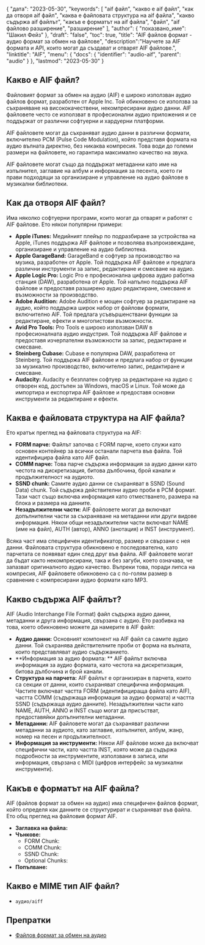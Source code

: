 {
"дата": "2023-05-30",
  "keywords": [
"aif файл",
"какво е aif файл",
"как да отворя aif файл",
"каква е файловата структура на aif файла",
"какво съдържа aif файлът",
"какъв е форматът на aif файла",
"файл",
"aif файлово разширение",
"разширение"
],
  "author": {
"показвано_име": "Шакил Фейз"
},
"draft": "false",
"toc": true,
"title": "AIF файлов формат - аудио формат за обмен на файлове",
  "description":"Научете за AIF формата и API, които могат да създават и отварят AIF файлове.",
"linktitle": "AIF",
  "menu": {
    "docs": {
      "identifier": "audio-aif",
      "parent": "audio"
}
},
"lastmod": "2023-05-30"
}

## Какво е AIF файл?

Файловият формат за обмен на аудио (AIF) е широко използван аудио файлов формат, разработен от Apple Inc. Той обикновено се използва за съхраняване на висококачествени, некомпресирани аудио данни. AIF файловете често се използват в професионални аудио приложения и се поддържат от различни софтуерни и хардуерни платформи.

AIF файловете могат да съхраняват аудио данни в различни формати, включително PCM (Pulse Code Modulation), който представя формата на аудио вълната директно, без никаква компресия. Това води до големи размери на файловете, но гарантира максимално качество на звука.

AIF файловете могат също да поддържат метаданни като име на изпълнител, заглавие на албум и информация за песента, което ги прави подходящи за организиране и управление на аудио файлове в музикални библиотеки.

## Как да отворя AIF файл?

Има няколко софтуерни програми, които могат да отварят и работят с AIF файлове. Ето някои популярни примери:

- **Apple iTunes:** Медийният плейър по подразбиране за устройства на Apple, iTunes поддържа AIF файлове и позволява възпроизвеждане, организиране и управление на аудио библиотека.
- **Apple GarageBand:** GarageBand е софтуер за производство на музика, разработен от Apple. Той поддържа AIF файлове и предлага различни инструменти за запис, редактиране и смесване на аудио.
- **Apple Logic Pro:** Logic Pro е професионална цифрова аудио работна станция (DAW), разработена от Apple. Той напълно поддържа AIF файлове и предоставя разширено аудио редактиране, смесване и възможности за производство.
- **Adobe Audition:** Adobe Audition е мощен софтуер за редактиране на аудио, който поддържа широк набор от файлови формати, включително AIF. Той предлага усъвършенствани функции за редактиране, ефекти и многопистови възможности.
- **Avid Pro Tools:** Pro Tools е широко използван DAW в професионалната аудио индустрия. Той поддържа AIF файлове и предоставя изчерпателни възможности за запис, редактиране и смесване.
- **Steinberg Cubase:** Cubase е популярна DAW, разработена от Steinberg. Той поддържа AIF файлове и предлага набор от функции за музикално производство, включително запис, редактиране и смесване.
- **Audacity:** Audacity е безплатен софтуер за редактиране на аудио с отворен код, достъпен за Windows, macOS и Linux. Той може да импортира и експортира AIF файлове и предоставя основни инструменти за редактиране и ефекти.

## Каква е файловата структура на AIF файла?

Ето кратък преглед на файловата структура на AIF:

- **FORM парче:** Файлът започва с FORM парче, което служи като основен контейнер за всички останали парчета във файла. Той идентифицира файла като AIF файл.
- **COMM парче:** Това парче съдържа информация за аудио данни като честота на дискретизация, битова дълбочина, брой канали и продължителност на аудиото.
- **SSND chunk:** Самите аудио данни се съхраняват в SSND (Sound Data) chunk. Той съдържа действителни аудио проби в PCM формат. Тази част също включва информация като отместването, размера на блока и размера на данните.
- **Незадължителни части:** AIF файловете могат да включват допълнителни части за съхраняване на метаданни или други видове информация. Някои общи незадължителни части включват NAME (име на файл), AUTH (автор), ANNO (анотация) и INST (инструмент).

Всяка част има специфичен идентификатор, размер и свързани с нея данни. Файловата структура обикновено е последователна, като парчетата се появяват един след друг във файла. AIF файловете могат да бъдат както некомпресирани, така и без загуби, което означава, че запазват оригиналното аудио качество. Въпреки това, поради липса на компресия, AIF файловете обикновено са с по-голям размер в сравнение с компресирани аудио формати като MP3.

## Какво съдържа AIF файлът?

AIF (Audio Interchange File Format) файл съдържа аудио данни, метаданни и друга информация, свързана с аудио. Ето разбивка на това, което обикновено можете да намерите в AIF файл:

- **Аудио данни:** Основният компонент на AIF файл са самите аудио данни. Той съхранява действителните проби от форма на вълната, които представляват аудио съдържанието.
- **Информация за аудио формата: ** AIF файлът включва информация за аудио формата, като честота на дискретизация, битова дълбочина и брой канали.
- **Структура на парчета:** AIF файлът е организиран в парчета, които са секции от данни, които съхраняват специфична информация. Частите включват частта FORM (идентифицираща файла като AIF), частта COMM (съдържаща информация за аудио формата) и частта SSND (съдържаща аудио данните). Незадължителни части като NAME, AUTH, ANNO и INST също могат да присъстват, предоставяйки допълнителни метаданни.
- **Метаданни:** AIF файловете могат да съхраняват различни метаданни за аудиото, като заглавие, изпълнител, албум, жанр, номер на песен и продължителност.
- **Информация за инструменти:** Някои AIF файлове може да включват специфични части, като частта INST, която може да съдържа подробности за инструментите, използвани в записа, или информация, свързана с MIDI (цифров интерфейс за музикални инструменти).

## Какъв е форматът на AIF файла?

AIF (файлов формат за обмен на аудио) има специфичен файлов формат, който определя как данните се структурират и съхраняват във файла. Ето общ преглед на файловия формат AIF.

- **Заглавка на файла:**
- **Чънкове:**
  - FORM Chunk:
  - COMM Chunk:
  - SSND Chunk:
  - Optional Chunks:
- **Попълване:**

## Какво е MIME тип AIF файл?

- `аудио/aiff`

## Препратки
* [Файлов формат за обмен на аудио](https://en.wikipedia.org/wiki/Audio_Interchange_File_Format)

